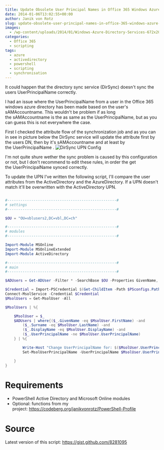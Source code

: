 ```yaml
---
title: Update Obsolete User Principal Names in Office 365 Windows Azure Directory
date: 2014-01-06T13:02:55+00:00
author: Janik von Rotz
slug: update-obsolete-user-principal-names-in-office-365-windows-azure-directory
images:
  - /wp-content/uploads/2014/01/Windows-Azure-Directory-Services-672x200.png
categories:
  - Office 365
  - scripting
tags:
  - azure
  - activedirectory
  - powershell
  - scripting
  - synchronisation
---
```

It could happen that the directory sync service (DirSync) doesn't sync the users UserPrincipalName correctly.

I had an issue where the UserPrincipalName from a user in the Office 365 windows azure directory has been made based on the user's sAMAccountname. This wouldn't be problem if as long the sAMAccountname is the as same as the UserPrincipalName, but as you can guess this is not everywhere the case.

<!--more-->

First I checked the attribute flow of the synchronization job and as you can in see in picture below the DirSync service will update the attribute first by the users DN, then by it's sAMAccountname and at least by the UserPrincipalName .
![DirSync UPN Config](/wp-content/uploads/2014/01/DirSync-UPN-Config-1024x558.jpg)

I'm not quite shure wether the sync problem is caused by this configuration or not, but I don't recommend to edit these rules, in order the get the UserPrincipalName synced correctly.

To update the UPN I've written the following script, I'll compare the user attributes from the ActiveDirectory and the AzureDirectory. If a UPN doesn't match it'll be overwritten with the ActiveDirectory UPN.

```powershell

#--------------------------------------------------#
# settings
#--------------------------------------------------#

$OU = "OU=vblusers2,DC=vbl,DC=ch"

#--------------------------------------------------#
# modules
#--------------------------------------------------#

Import-Module MSOnline
Import-Module MSOnlineExtended
Import-Module ActiveDirectory

#--------------------------------------------------#
# main
#--------------------------------------------------#

$ADUsers = Get-ADUser -Filter * -SearchBase $OU -Properties GivenName, Surname, DisplayName

$Credential = Import-PSCredential $(Get-ChildItem -Path $PSconfigs.Path -Filter "Office365.credentials.config.xml" -Recurse).FullName
Connect-MsolService -Credential $Credential
$MsolUsers = Get-MsolUser -All

$MsolUsers | %{

    $MsolUser = $_
    $ADUsers | where{($_.GivenName -eq $MsolUser.FirstName) -and
        ($_.Surname -eq $MsolUser.LastName) -and
        ($_.DisplayName -eq $MsolUser.DisplayName) -and
        ($_.UserPrincipalName -ne $MsolUser.UserPrincipalName)
    } | %{

        Write-Host "Change UserPrincipalName for: $($MsolUser.UserPrincipalName) to: $($_.UserPrincipalName)"
        Set-MsolUserPrincipalName -UserPrincipalName $MsolUser.UserPrincipalName -NewUserPrincipalName $_.UserPrincipalName

    }
}

```

<h1>Requirements</h1>

<ul>
    <li>PowerShell Active Directory and Microsoft Online modules</li>
    <li>Optional: functions from my project: <a href="https://codeberg.org/janikvonrotz/PowerShell-Profile">https://codeberg.org/janikvonrotz/PowerShell-Profile</a></li>
</ul>

<h1>Source</h1>

Latest version of this script: <a href="https://gist.github.com/8281095">https://gist.github.com/8281095</a>